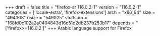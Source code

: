 +++
draft = false
title = "firefox-ar 116.0.2-1"
version = "116.0.2-1"
categories = ['locale-extra', 'firefox-extensions']
arch = "x86_64"
size = "494308"
usize = "549025"
sha1sum = "168fd0c102a2a0404843d16c51d2db237b253b17"
depends = "['firefox>=116.0.2']"
+++
Arabic language support for Firefox